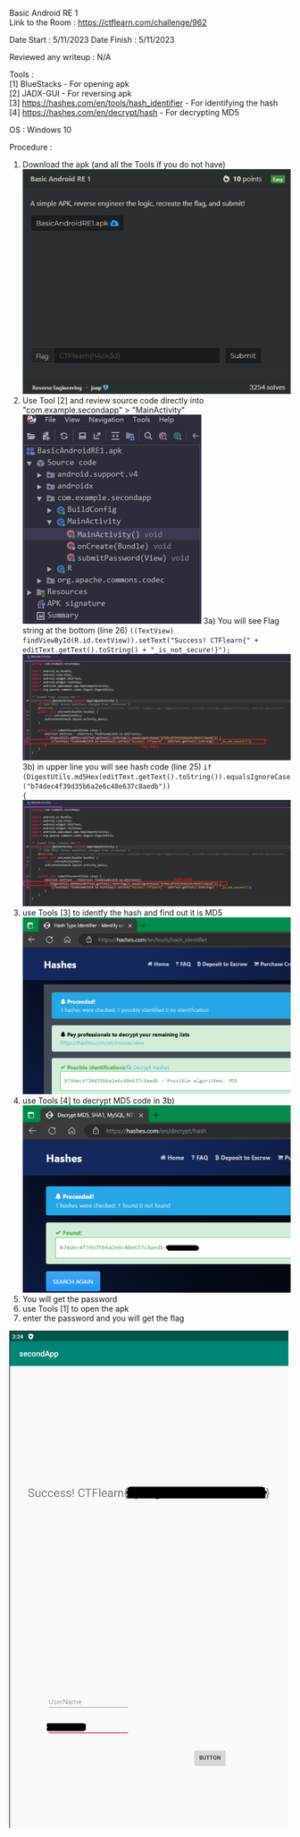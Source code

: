 Basic Android RE 1 
<br>
Link to the Room : https://ctflearn.com/challenge/962

Date Start : 5/11/2023
Date Finish : 5/11/2023

Reviewed any writeup : N/A

Tools : <br>
[1] BlueStacks - For opening apk <br>
[2] JADX-GUI - For reversing apk <br>
[3] https://hashes.com/en/tools/hash_identifier - For identifying the hash <br>
[4] https://hashes.com/en/decrypt/hash - For decrypting MD5

OS : Windows 10 

Procedure :<br>
1) Download the apk (and all the Tools if you do not have)<br>
![](img/roomlayout.png)
2) Use Tool [2] and review source code directly into "com.example.secondapp" > "MainActivity"<br>
![](img/jadxgui.png)
3a) You will see Flag string at the bottom  (line 26) <code>((TextView) findViewById(R.id.textView)).setText("Success! CTFlearn{" + editText.getText().toString() + "_is_not_secure!}");</code><br>
![](img/jadxgui-mainactivity-line26.png)
3b) in upper line you will see hash code (line 25) <code>if (DigestUtils.md5Hex(editText.getText().toString()).equalsIgnoreCase("b74dec4f39d35b6a2e6c48e637c8aedb")) {</code><br>
![](img/jadxgui-mainactivity-line25.png)
4) use Tools [3] to identfy the hash and find out it is MD5<br>
![](img/hash-identify.png)
5) use Tools [4] to decrypt MD5 code in 3b)<br>
![](img/hash-decrypt.png)
6) You will get the password<br>
7) use Tools [1] to open the apk<br>
8) enter the password and you will get the flag<br>

![](img/flag.png)
